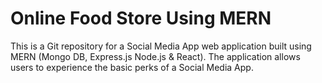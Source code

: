 # Online Food Store Using MERN
This is a Git repository for a Social Media App web application built using MERN (Mongo DB, Express.js Node.js &amp; React). The application allows users to experience the basic perks of a Social Media App.

